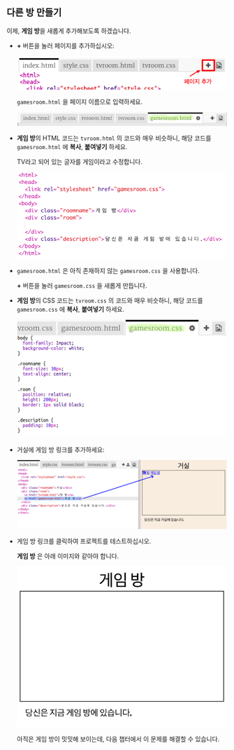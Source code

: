 ## 다른 방 만들기

이제, **게임 방**을 새롭게 추가해보도록 하겠습니다.

+ **+** 버튼을 눌러 페이지를 추가하십시오:
    
    ![스크린샷](images/rooms-add-page.png)
    
    `gamesroom.html` 을 페이지 이름으로 입력하세요.
    
    ![스크린샷](images/rooms-games-html.png)

+ **게임 방**의 HTML 코드는 `tvroom.html` 의 코드와 매우 비슷하니, 해당 코드를 `gamesroom.html` 에 **복사**, **붙여넣기** 하세요.
    
    TV라고 되어 있는 글자를 게임이라고 수정합니다.
    
    ![스크린샷](images/rooms-games-html2.png)

+ `gamesroom.html` 은 아직 존재하지 않는 `gamesroom.css` 을 사용합니다.
    
    **+** 버튼을 눌러 `gamesroom.css` 을 새롭게 만듭니다.

+ **게임 방**의 CSS 코드는 `tvroom.css` 의 코드와 매우 비슷하니, 해당 코드를 `gamesroom.css` 에 **복사**, **붙여넣기** 하세요.
    
    ![스크린샷](images/rooms-add-games-css.png)

+ 거실에 게임 방 링크를 추가하세요:
    
    ![스크린샷](images/rooms-hall-games.png)

+ 게임 방 링크를 클릭하여 프로젝트를 테스트하십시오.
    
    **게임 방** 은 아래 이미지와 같아야 합니다.
    
    ![스크린샷](images/rooms-games-before.png)
    
    아직은 게임 방이 밋밋해 보이는데, 다음 챕터에서 이 문제를 해결할 수 있습니다.
